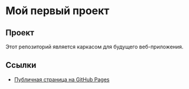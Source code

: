 # Мой первый проект

## Проект
Этот репозиторий является каркасом для будущего веб-приложения.

## Ссылки
- [Публичная страница на GitHub Pages](https://locked23.github.io/project23/src/index.html) 
